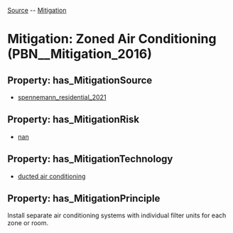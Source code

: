 [Source](https://github.com/mm80843/T3.5/blob/main/docs/index.md) -- [Mitigation](https://github.com/mm80843/T3.5/tree/main/docs/Mitigation/index.md) 

# Mitigation: __Zoned Air Conditioning__ (PBN__Mitigation_2016)

## Property: has_MitigationSource

* [spennemann_residential_2021](https://github.com/mm80843/T3.5/blob/main/docs/Article/PBN__Article_56.md)

## Property: has_MitigationRisk

* [nan](https://github.com/mm80843/T3.5/blob/main/docs/Risk/PBN__Risk_295.md)

## Property: has_MitigationTechnology

* [ducted air conditioning](https://github.com/mm80843/T3.5/blob/main/docs/Technology/PBN__Technology_4195.md)

## Property: has_MitigationPrinciple

Install separate air conditioning systems with individual filter units for each zone or room.


